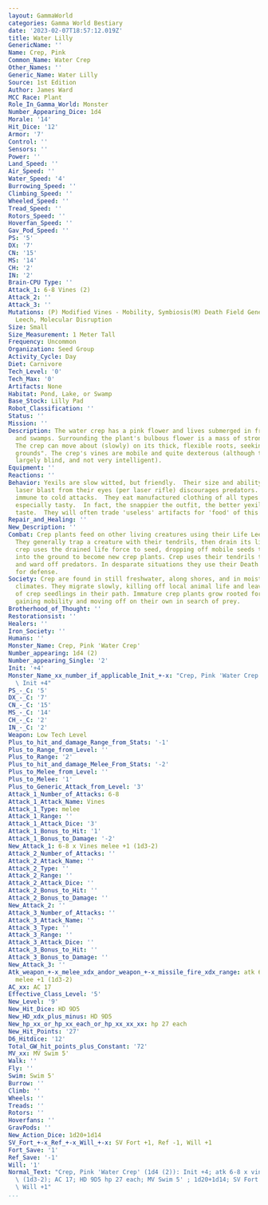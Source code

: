 ```yaml
---
layout: GammaWorld
categories: Gamma World Bestiary
date: '2023-02-07T18:57:12.019Z'
title: Water Lilly
GenericName: ''
Name: Crep, Pink
Common_Name: Water Crep
Other_Names: ''
Generic_Name: Water Lilly
Source: 1st Edition
Author: James Ward
MCC Race: Plant
Role_In_Gamma_World: Monster
Number_Appearing_Dice: 1d4
Morale: '14'
Hit_Dice: '12'
Armor: '7'
Control: ''
Sensors: ''
Power: ''
Land_Speed: ''
Air_Speed: ''
Water_Speed: '4'
Burrowing_Speed: ''
Climbing_Speed: ''
Wheeled_Speed: ''
Tread_Speed: ''
Rotors_Speed: ''
Hoverfan_Speed: ''
Gav_Pod_Speed: ''
PS: '5'
DX: '7'
CN: '15'
MS: '14'
CH: '2'
IN: '2'
Brain-CPU Type: ''
Attack_1: 6-8 Vines (2)
Attack_2: ''
Attack_3: ''
Mutations: (P) Modified Vines - Mobility, Symbiosis(M) Death Field Generation, Life
  Leech, Molecular Disruption
Size: Small
Size_Measurement: 1 Meter Tall
Frequency: Uncommon
Organization: Seed Group
Activity_Cycle: Day
Diet: Carnivore
Tech_Level: '0'
Tech_Max: '0'
Artifacts: None
Habitat: Pond, Lake, or Swamp
Base_Stock: Lilly Pad
Robot_Classification: ''
Status: ''
Mission: ''
Description: The water crep has a pink flower and lives submerged in freshwater lakes
  and swamps. Surrounding the plant's bulbous flower is a mass of strong, leafy vines.
  The crep can move about (slowly) on its thick, flexible roots, seeking better "hunting
  grounds". The crep's vines are mobile and quite dexterous (although the plant is
  largely blind, and not very intelligent).
Equipment: ''
Reactions: ''
Behavior: Yexils are slow witted, but friendly.  Their size and ability to loose a
  laser blast from their eyes (per laser rifle) discourages predators.  Yexils are
  immune to cold attacks.  They eat manufactured clothing of all types and find synthetics
  especially tasty.  In fact, the snappier the outfit, the better yexils like the
  taste.  They will often trade 'useless' artifacts for 'food' of this type.
Repair_and_Healing: ''
New_Description: ''
Combat: Crep plants feed on other living creatures using their Life Leech mutation.
  They generally trap a creature with their tendrils, then drain its life force. The
  crep uses the drained life force to seed, dropping off mobile seeds that burrow
  into the ground to become new crep plants. Crep uses their tendrils the defend themselves
  and ward off predators. In desparate situations they use their Death Field mutation
  for defense.
Society: Crep are found in still freshwater, along shores, and in moist, temperate
  climates. They migrate slowly, killing off local animal life and leaving a "trail"
  of crep seedlings in their path. Immature crep plants grow rooted for a season before
  gaining mobility and moving off on their own in search of prey.
Brotherhood_of_Thought: ''
Restorationsist: ''
Healers: ''
Iron_Society: ''
Humans: ''
Monster_Name: Crep, Pink 'Water Crep'
Number_appearing: 1d4 (2)
Number_appearing_Single: '2'
Init: '+4'
Monster_Name_xx_number_if_applicable_Init_+-x: "Crep, Pink 'Water Crep' (1d4 (2)):\
  \ Init +4"
PS_-_C: '5'
DX_-_C: '7'
CN_-_C: '15'
MS_-_C: '14'
CH_-_C: '2'
IN_-_C: '2'
Weapon: Low Tech Level
Plus_to_hit_and_damage_Range_from_Stats: '-1'
Plus_to_Range_from_Level: ''
Plus_to_Range: '2'
Plus_to_hit_and_damage_Melee_From_Stats: '-2'
Plus_to_Melee_from_Level: ''
Plus_to_Melee: '1'
Plus_to_Generic_Attack_from_Level: '3'
Attack_1_Number_of_Attacks: 6-8
Attack_1_Attack_Name: Vines
Attack_1_Type: melee
Attack_1_Range: ''
Attack_1_Attack_Dice: '3'
Attack_1_Bonus_to_Hit: '1'
Attack_1_Bonus_to_Damage: '-2'
New_Attack_1: 6-8 x Vines melee +1 (1d3-2)
Attack_2_Number_of_Attacks: ''
Attack_2_Attack_Name: ''
Attack_2_Type: ''
Attack_2_Range: ''
Attack_2_Attack_Dice: ''
Attack_2_Bonus_to_Hit: ''
Attack_2_Bonus_to_Damage: ''
New_Attack_2: ''
Attack_3_Number_of_Attacks: ''
Attack_3_Attack_Name: ''
Attack_3_Type: ''
Attack_3_Range: ''
Attack_3_Attack_Dice: ''
Attack_3_Bonus_to_Hit: ''
Attack_3_Bonus_to_Damage: ''
New_Attack_3: ''
Atk_weapon_+-x_melee_xdx_andor_weapon_+-x_missile_fire_xdx_range: atk 6-8 x vines
  melee +1 (1d3-2)
AC_xx: AC 17
Effective_Class_Level: '5'
New_Level: '9'
New_Hit_Dice: HD 9D5
New_HD_xdx_plus_minus: HD 9D5
New_hp_xx_or_hp_xx_each_or_hp_xx_xx_xx: hp 27 each
New_Hit_Points: '27'
D6_Hitdice: '12'
Total_GW_hit_points_plus_Constant: '72'
MV_xx: MV Swim 5'
Walk: ''
Fly: ''
Swim: Swim 5'
Burrow: ''
Climb: ''
Wheels: ''
Treads: ''
Rotors: ''
Hoverfans: ''
GravPods: ''
New_Action_Dice: 1d20+1d14
SV_Fort_+-x_Ref_+-x_Will_+-x: SV Fort +1, Ref -1, Will +1
Fort_Save: '1'
Ref_Save: '-1'
Will: '1'
Normal_Text: "Crep, Pink 'Water Crep' (1d4 (2)): Init +4; atk 6-8 x vines melee +1\
  \ (1d3-2); AC 17; HD 9D5 hp 27 each; MV Swim 5' ; 1d20+1d14; SV Fort +1, Ref -1,\
  \ Will +1"
...
```

